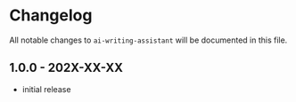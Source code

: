 # Changelog

All notable changes to `ai-writing-assistant` will be documented in this file.

## 1.0.0 - 202X-XX-XX

- initial release
